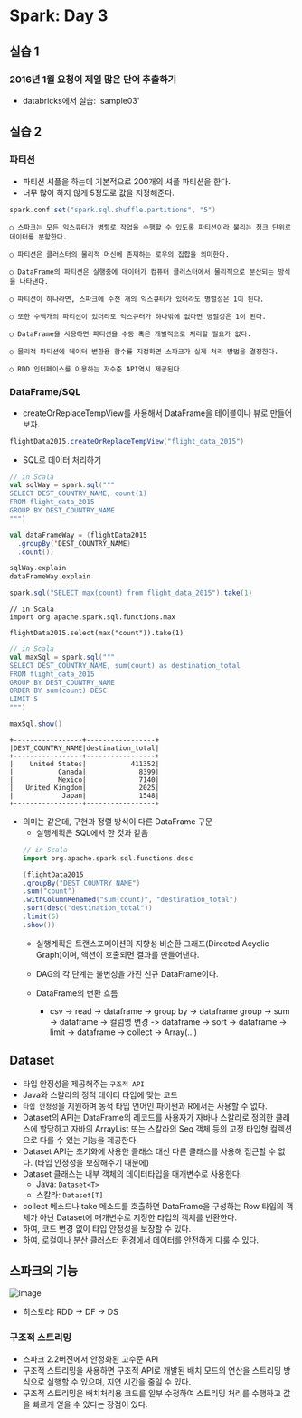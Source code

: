 # Spark: Day 3
## 실습 1
### 2016년 1월 요청이 제일 많은 단어 추출하기
- databricks에서 실습: 'sample03'  
  
## 실습 2
### 파티션
- 파티션 셔플을 하는데 기본적으로 200개의 셔플 파티션을 한다.
- 너무 많이 하지 않게 5정도로 값을 지정해준다.
```scala
spark.conf.set("spark.sql.shuffle.partitions", "5")
```

```
○ 스파크는 모든 익스큐터가 병렬로 작업을 수행할 수 있도록 파티션이라 불리는 청크 단위로 데이터를 분할한다.  

○ 파티션은 클러스터의 물리적 머신에 존재하는 로우의 집합을 의미한다.  

○ DataFrame의 파티션은 실행중에 데이터가 컴퓨터 클러스터에서 물리적으로 분산되는 방식을 나타낸다.  

○ 파티션이 하나라면, 스파크에 수천 개의 익스큐터가 있더라도 병렬성은 1이 된다.  

○ 또한 수백개의 파티션이 있더라도 익스큐터가 하나밖에 없다면 병렬성은 1이 된다. 

○ DataFrame을 사용하면 파티션을 수동 혹은 개별적으로 처리할 필요가 없다.   

○ 물리적 파티션에 데이터 변환용 함수를 지정하면 스파크가 실제 처리 방법을 결정한다.  

○ RDD 인터페이스를 이용하는 저수준 API역시 제공된다.  
```

### DataFrame/SQL
- createOrReplaceTempView를 사용해서 DataFrame을 테이블이나 뷰로 만들어보자.
```scala
flightData2015.createOrReplaceTempView("flight_data_2015")
```
- SQL로 데이터 처리하기
```scala
// in Scala
val sqlWay = spark.sql("""
SELECT DEST_COUNTRY_NAME, count(1)
FROM flight_data_2015
GROUP BY DEST_COUNTRY_NAME
""")

val dataFrameWay = (flightData2015
  .groupBy('DEST_COUNTRY_NAME)
  .count())

sqlWay.explain
dataFrameWay.explain
```
```scala
spark.sql("SELECT max(count) from flight_data_2015").take(1)
```
```
// in Scala
import org.apache.spark.sql.functions.max

flightData2015.select(max("count")).take(1)
```
```scala
// in Scala
val maxSql = spark.sql("""
SELECT DEST_COUNTRY_NAME, sum(count) as destination_total
FROM flight_data_2015
GROUP BY DEST_COUNTRY_NAME
ORDER BY sum(count) DESC
LIMIT 5
""")

maxSql.show()
```
```
+-----------------+-----------------+
|DEST_COUNTRY_NAME|destination_total|
+-----------------+-----------------+
|    United States|           411352|
|           Canada|             8399|
|           Mexico|             7140|
|   United Kingdom|             2025|
|            Japan|             1548|
+-----------------+-----------------+
```
- 의미는 같은데, 구현과 정렬 방식이 다른 DataFrame 구문
    - 실행계획은 SQL에서 한 것과 같음
    ```scala
    // in Scala
    import org.apache.spark.sql.functions.desc

    (flightData2015
    .groupBy("DEST_COUNTRY_NAME")
    .sum("count")
    .withColumnRenamed("sum(count)", "destination_total")
    .sort(desc("destination_total"))
    .limit(5)
    .show())
    ```
    - 실행계획은 트랜스포메이션의 지향성 비순환 그래프(Directed Acyclic Graph)이며, 액션이 호출되면 결과를 만들어낸다.
    - DAG의 각 단계는 불변성을 가진 신규 DataFrame이다.

    - DataFrame의 변환 흐름
        - csv -> read -> dataframe -> group by -> dataframe group -> sum -> dataframe -> 컬럼명 변경 -> dataframe -> sort -> dataframe -> limit -> dataframe -> collect -> Array(...)

## Dataset
- 타입 안정성을 제공해주는 `구조적 API`
- Java와 스칼라의 정적 데이터 타입에 맞는 코드
- `타입 안정성`을 지원하며 동적 타입 언어인 파이썬과 R에서는 사용할 수 없다.
- Dataset의 API는 DataFrame의 레코드를 사용자가 자바나 스칼라로 정의한 클래스에 할당하고 자바의 ArrayList 또는 스칼라의 Seq 객체 등의 고정 타입형 컬렉션으로 다룰 수 있는 기능을 제공한다.
- Dataset API는 초기화에 사용한 클래스 대신 다른 클래스를 사용해 접근할 수 없다. (타입 안정성을 보장해주기 때문에)
- Dataset 클래스는 내부 객체의 데이터타입을 매개변수로 사용한다.
    - Java: `Dataset<T>`
    - 스칼라: `Dataset[T]`
- collect 메소드나 take 메소드를 호출하면 DataFrame을 구성하는 Row 타입의 객체가 아닌 Dataset에 매개변수로 지정한 타입의 객체를 반환한다.
- 하여, 코드 변경 없이 타입 안정성을 보장할 수 있다.
- 하여, 로컬이나 분산 클러스터 환경에서 데이터를 안전하게 다룰 수 있다.

## 스파크의 기능
![image](https://user-images.githubusercontent.com/58713684/73913302-ff917200-48f9-11ea-8f04-b13c2a83ab2f.png)
- 히스토리: RDD -> DF -> DS

### 구조적 스트리밍
- 스파크 2.2버전에서 안정화된 고수준 API
- 구조적 스트리밍을 사용하면 구조적 API로 개발된 배치 모드의 연산을 스트리밍 방식으로 실행할 수 있으며, 지연 시간을 줄일 수 있다.
- 구조적 스트리밍은 배치처리용 코드를 일부 수정하여 스트리밍 처리를 수행하고 값을 빠르게 얻을 수 있다는 장점이 있다.

